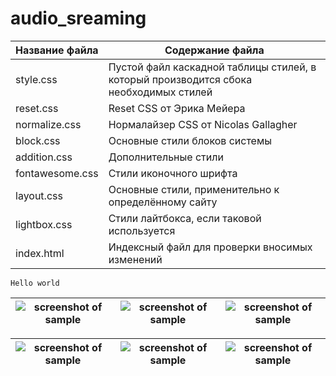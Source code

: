 # audio_sreaming

Название файла  | Содержание файла
----------------|----------------------
style.css       | Пустой файл каскадной таблицы стилей, в который производится сбока необходимых стилей
reset.css       | Reset CSS от Эрика Мейера
normalize.css   | Нормалайзер CSS от Nicolas Gallagher
block.css       | Основные стили блоков системы
addition.css    | Дополнительные стили
fontawesome.css | Стили иконочного шрифта
layout.css      | Основные стили, применительно к определённому сайту
lightbox.css    | Стили лайтбокса, если таковой используется
index.html      | Индексный файл для проверки вносимых изменений

`Hello world`



![screenshot of sample](https://github.com/fresh-ter/audio_streaming/blob/master/light-screen/red.gif)  | ![screenshot of sample](https://github.com/fresh-ter/audio_streaming/blob/master/light-screen/green.gif)  | ![screenshot of sample](https://github.com/fresh-ter/audio_streaming/blob/master/light-screen/dark_blue.gif)
--------------------------------------------------------------------------------------------------------|-------------------------------------------------------------------------------------------------------------------|---------------------------------------------------------------------------------------------------------



![screenshot of sample](https://github.com/fresh-ter/audio_streaming/blob/master/light-screen/sky_blue.gif)  | ![screenshot of sample](https://github.com/fresh-ter/audio_streaming/blob/master/light-screen/violet.gif)  | ![screenshot of sample](https://github.com/fresh-ter/audio_streaming/blob/master/light-screen/white.gif)
-------------------------------------------------------------------------------------------------------------|----------------------------------------------------------------------------------------------------------------|---------------------------------------------------------------------------------------------------------

